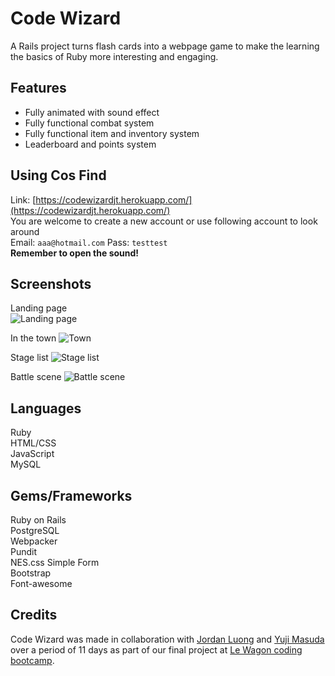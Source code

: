 # Code Wizard
A Rails project turns flash cards into a webpage game to make the learning the basics of Ruby more interesting and engaging.
## Features
- Fully animated with sound effect
- Fully functional combat system
- Fully functional item and inventory system
- Leaderboard and points system
## Using Cos Find
Link: [https://codewizardjt.herokuapp.com/](https://codewizardjt.herokuapp.com/)  
You are welcome to create a new account or use following account to look around  
Email: `aaa@hotmail.com`
Pass: `testtest`  
**Remember to open the sound!**
## Screenshots
Landing page  
![Landing page](https://imgur.com/Vs8IGbm.jpg)  

In the town
![Town](https://imgur.com/1RbT1rD.jpg)

Stage list
![Stage list](https://imgur.com/WJrly7r.jpg)  

Battle scene
![Battle scene](https://imgur.com/dowP5MN.jpg)  
## Languages
Ruby  
HTML/CSS  
JavaScript  
MySQL
## Gems/Frameworks
Ruby on Rails  
PostgreSQL  
Webpacker  
Pundit  
NES.css
Simple Form  
Bootstrap  
Font-awesome
## Credits
Code Wizard was made in collaboration with [Jordan Luong](https://github.com/jordanwl/) and [Yuji Masuda](https://github.com/yujimsd) over a period of 11 days as part of our final project at [Le Wagon coding bootcamp](https://www.lewagon.com/).
